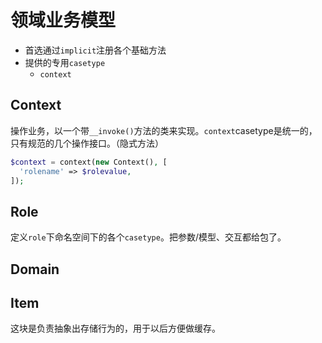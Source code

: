 # 领域业务模型

- 首选通过`implicit`注册各个基础方法
- 提供的专用`casetype`
  - `context`

## Context

操作业务，以一个带`__invoke()`方法的类来实现。`context`casetype是统一的，只有规范的几个操作接口。（隐式方法）

```php
$context = context(new Context(), [
  'rolename' => $rolevalue,
]);
```

## Role

定义`role`下命名空间下的各个`casetype`。把参数/模型、交互都给包了。

## Domain

## Item

这块是负责抽象出存储行为的，用于以后方便做缓存。
